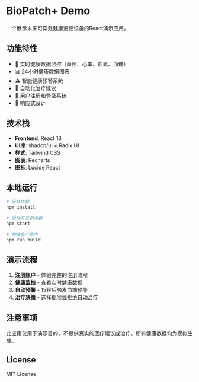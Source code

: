 # BioPatch+ Demo

一个展示未来可穿戴健康监控设备的React演示应用。

## 功能特性

- 🏥 实时健康数据监控（血压、心率、血氧、血糖）
- 📊 24小时健康数据图表
- ⚠️ 智能健康预警系统
- 💉 自动化治疗建议
- 👤 用户注册和登录系统
- 📱 响应式设计

## 技术栈

- **Frontend**: React 18
- **UI库**: shadcn/ui + Radix UI
- **样式**: Tailwind CSS
- **图表**: Recharts
- **图标**: Lucide React

## 本地运行

```bash
# 安装依赖
npm install

# 启动开发服务器
npm start

# 构建生产版本
npm run build
```

## 演示流程

1. **注册账户** - 体验完整的注册流程
2. **健康监控** - 查看实时健康数据
3. **自动预警** - 15秒后触发血糖预警
4. **治疗决策** - 选择批准或拒绝自动治疗

## 注意事项

此应用仅用于演示目的，不提供真实的医疗建议或治疗。所有健康数据均为模拟生成。

## License

MIT License

